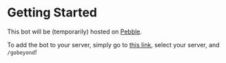 # Getting Started

This bot will be (temporarily) hosted on [Pebble](https://pebblehost.com/).

To add the bot to your server, simply go to [this link](https://discordapp.com/oauth2/authorize?&client_id=852920228190879816&scope=bot&permissions=2164800), select your server, and `/gobeyond`!
